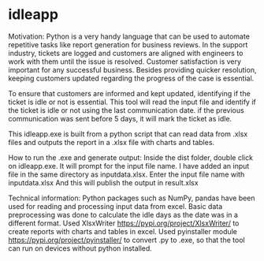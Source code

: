 # idleapp

Motivation:
Python is a very handy language that can be used to automate repetitive tasks like report generation for business reviews. In the support industry, tickets are logged and customers are aligned with engineers to work with them until the issue is resolved. Customer satisfaction is very important for any successful business. Besides providing quicker resolution, keeping customers updated regarding the progress of the case is essential.

To ensure that customers are informed and kept updated, identifying if the ticket is idle or not is essential. This tool will read the input file and identify if the ticket is idle or not using the last communication date. if the previous communication was sent before 5 days, it will mark the ticket as idle.

This idleapp.exe is built from a python script that can read data from .xlsx files and outputs the report in a .xlsx file with charts and tables.

How to run the .exe and generate output:
Inside the dist folder, double click on idleapp.exe. It will prompt for the input file name.
I have added an input file in the same directory as inputdata.xlsx. Enter the input file name with inputdata.xlsx
And this will publish the output in result.xlsx

Technical information:
Python packages such as NumPy, pandas have been used for reading and processing input data from excel.
Basic data preprocessing was done to calculate the idle days as the date was in a different format.
Used XlsxWriter https://pypi.org/project/XlsxWriter/ to create reports with charts and tables in excel.
Used pyinstaller module https://pypi.org/project/pyinstaller/ to convert .py to .exe, so that the tool can run on devices without python installed.
